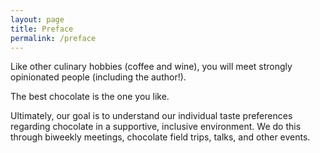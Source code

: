 ```yaml
---
layout: page
title: Preface
permalink: /preface
---
```


Like other culinary hobbies (coffee and wine), you will meet strongly opinionated people (including the author!).

The best chocolate is the one you like.

Ultimately, our goal is to understand our individual taste preferences regarding chocolate in a supportive, inclusive environment. We do this through biweekly meetings, chocolate field trips, talks, and other events.
